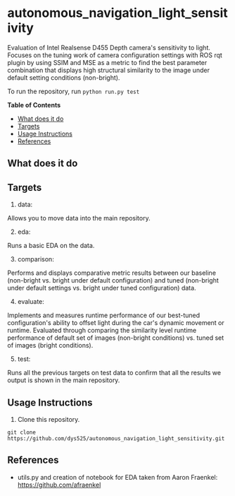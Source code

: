 # autonomous_navigation_light_sensitivity

Evaluation of Intel Realsense D455 Depth camera's sensitivity to light. Focuses on the tuning work of camera configuration settings with ROS rqt plugin by using SSIM and MSE as a metric to find the best parameter combination that displays high structural similarity to the image under default setting conditions (non-bright).

To run the repository, run ```python run.py test```

**Table of Contents**
- [What does it do](#what-does-it-do)
- [Targets](#Targets)
- [Usage Instructions](#usage-instructions)
- [References](#References)


## What does it do


## Targets

1. data:

Allows you to move data into the main repository.

2. eda:

Runs a basic EDA on the data.

3. comparison:

Performs and displays comparative metric results between our baseline (non-bright vs. bright under default configuration) and tuned (non-bright under default settings vs. bright under tuned configuration) data.

4. evaluate:

Implements and measures runtime performance of our best-tuned configuration's ability to offset light during the car's dynamic movement or runtime. Evaluated through comparing the similarity level runtime performance of default set of images (non-bright conditions) vs. tuned set of images (bright conditions).


5. test:

Runs all the previous targets on test data to confirm that all the results we output is shown in the main repository.

## Usage Instructions

1. Clone this repository.

```git clone https://github.com/dys525/autonomous_navigation_light_sensitivity.git```


## References

* utils.py and creation of notebook for EDA taken from Aaron Fraenkel: https://github.com/afraenkel

